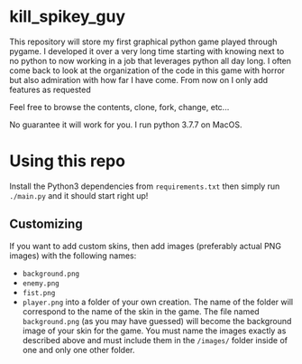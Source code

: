 # kill_spikey_guy
This repository will store my first graphical python game played through pygame. I developed it over a very long time starting with knowing next to no python to now working in a job that leverages python all day long. I often come back to look at the organization of the code in this game with horror but also admiration with how far I have come. From now on I only add features as requested 

Feel free to browse the contents, clone, fork, change, etc...

No guarantee it will work for you. I run python 3.7.7 on MacOS.

# Using this repo

Install the Python3 dependencies from `requirements.txt` then simply run `./main.py` and it should start right up!

## Customizing
If you want to add custom skins, then add images (preferably actual PNG images) with the following names:
- `background.png`
- `enemy.png`
- `fist.png`
- `player.png`
into a folder of your own creation. The name of the folder will correspond to the name of the skin in the game. The file named `background.png` (as you may have guessed) will become the background image of your skin for the game. You must name the images exactly as described above and must include them in the `/images/` folder inside of one and only one other folder.
